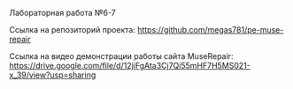 Лабораторная работа №6-7

Ссылка на репозиторий проекта: https://github.com/megas781/pe-muse-repair

Ссылка на видео демонстрации работы сайта MuseRepair: https://drive.google.com/file/d/12jiFgAta3Cj7Qi55mHF7H5MS021-x_39/view?usp=sharing

